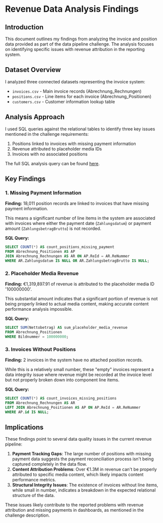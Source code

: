 # Revenue Data Analysis Findings
## Introduction
This document outlines my findings from analyzing the invoice and position data provided as part of the data pipeline challenge. 
The analysis focuses on identifying specific issues with revenue attribution in the reporting system.

## Dataset Overview
I analyzed three connected datasets representing the invoice system:

- `invoices.csv` - Main invoice records (Abrechnung_Rechnungen)
- `positions.csv` - Line items for each invoice (Abrechnung_Positionen)
- `customers.csv` - Customer information lookup table

## Analysis Approach
I used SQL queries against the relational tables to identify three key issues mentioned in the challenge requirements:

1. Positions linked to invoices with missing payment information
2. Revenue attributed to placeholder media IDs
3. Invoices with no associated positions

The full SQL analysis query can be found [here](../sql/analysis.sql).

## Key Findings
### 1. Missing Payment Information
**Finding:** 18,011 position records are linked to invoices that have missing payment information.

This means a significant number of line items in the system are associated with invoices where either 
the payment date (`Zahlungsdatum`) or payment amount (`ZahlungsbetragBrutto`) is not recorded.

**SQL Query:**
```sql
SELECT COUNT(*) AS count_positions_missing_payment
FROM Abrechnung_Positionen AS AP
JOIN Abrechnung_Rechnungen AS AR ON AP.ReId = AR.ReNummer
WHERE AR.Zahlungsdatum IS NULL OR AR.ZahlungsbetragBrutto IS NULL;
```

### 2. Placeholder Media Revenue
**Finding:** €1,319,897.91 of revenue is attributed to the placeholder media ID '100000000'.

This substantial amount indicates that a significant portion of revenue is not being properly linked 
to actual media content, making accurate content performance analysis impossible.

**SQL Query:**
```sql
SELECT SUM(Nettobetrag) AS sum_placeholder_media_revenue
FROM Abrechnung_Positionen
WHERE Bildnummer = 100000000;
```

### 3. Invoices Without Positions
**Finding:** 2 invoices in the system have no attached position records.

While this is a relatively small number, these "empty" invoices represent a data integrity issue 
where revenue might be recorded at the invoice level but not properly broken down into component line items.

**SQL Query:**
```sql
SELECT COUNT(*) AS count_invoices_missing_positions
FROM Abrechnung_Rechnungen AS AR
LEFT JOIN Abrechnung_Positionen AS AP ON AP.ReId = AR.ReNummer
WHERE AP.id IS NULL;
```

## Implications
These findings point to several data quality issues in the current revenue pipeline:

1. **Payment Tracking Gaps**: The large number of positions with missing payment data suggests the payment reconciliation process isn't being captured completely in the data flow.
2. **Content Attribution Problems**: Over €1.3M in revenue can't be properly attributed to specific media content, which likely impacts content performance metrics.
3. **Structural Integrity Issues**: The existence of invoices without line items, while small in number, indicates a breakdown in the expected relational structure of the data.

These issues likely contribute to the reported problems with revenue attribution and missing payments in dashboards, as mentioned in the challenge description.